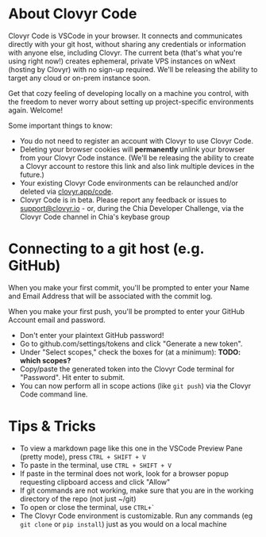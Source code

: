 # About Clovyr Code

Clovyr Code is VSCode in your browser. It connects and communicates directly with your git host, without sharing any credentials or information with anyone else, including Clovyr. The current beta (that's what you're using right now!) creates ephemeral, private VPS instances on wNext (hosting by Clovyr) with no sign-up required. We'll be releasing the ability to target any cloud or on-prem instance soon. 

Get that cozy feeling of developing locally on a machine you control, with the freedom to never worry about setting up project-specific environments again. Welcome!

Some important things to know:
   - You do not need to register an account with Clovyr to use Clovyr Code. 
   - Deleting your browser cookies will **permanently** unlink your browser from your Clovyr Code instance. (We'll be releasing the ability to create a Clovyr account to restore this link and also link multiple devices in the future.)
   - Your existing Clovyr Code environments can be relaunched and/or deleted via [clovyr.app/code](https://clovyr.app/code).
   - Clovyr Code is in beta. Please report any feedback or issues to support@clovyr.io - or, during the Chia Developer Challenge, via the Clovyr Code channel in Chia's keybase group

# Connecting to a git host (e.g. GitHub)

When you make your first commit, you'll be prompted to enter your Name and Email Address that will be associated with the commit log. 

When you make your first push, you'll be prompted to enter your GitHub Account email and password. 
   - Don't enter your plaintext GitHub password!
   - Go to github.com/settings/tokens and click "Generate a new token".
   - Under "Select scopes," check the boxes for (at a minimum): **TODO: which scopes?**
   - Copy/paste the generated token into the Clovyr Code terminal for "Password". Hit enter to submit. 
   - You can now perform all in scope actions (like `git push`) via the Clovyr Code command line.

# Tips & Tricks

   - To view a markdown page like this one in the VSCode Preview Pane (pretty mode), press `CTRL + SHIFT + V`
   - To paste in the terminal, use `CTRL + SHIFT + V`
   - If paste in the terminal does not work, look for a browser popup requesting clipboard access and click "Allow"
   - If git commands are not working, make sure that you are in the working directory of the repo (not just ~/git)
   - To open or close the terminal, use `` CTRL+` ``
   - The Clovyr Code environment is customizable. Run any commands (eg `git clone` or `pip install`) just as you would on a local machine

   

   
